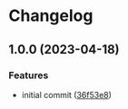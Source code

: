 # Changelog

## 1.0.0 (2023-04-18)


### Features

* initial commit ([36f53e8](https://github.com/rolehippie/gdlauncher/commit/36f53e87c094c8d012a0efbd1d32203c135b6e95))
